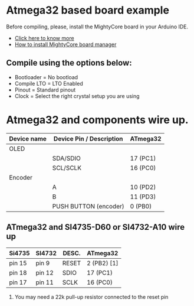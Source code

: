# Atmega32 based board example   

Before compiling, please, install the MightyCore board in your Arduino IDE. 

  * [Click here to know more](https://github.com/MCUdude/MightyCore)
  * [How to install MightyCore board manager](https://github.com/MCUdude/MightyCore#how-to-install)

## Compile using the options below: 

* Bootloader = No bootload
* Compile LTO = LTO Enabled
* Pinout = Standard pinout
* Clock = Select the right crystal setup you are using


# Atmega32 and components wire up. 
  
| Device name   | Device Pin / Description | ATmega32  |
| --------------| -------------------------| ----------|
|    OLED       |                          |           |
|               | SDA/SDIO                 |  17 (PC1) | 
|               | SCL/SCLK                 |  16 (PC0) | 
|    Encoder    |                          |           |
|               | A                        |  10 (PD2) |
|               | B                        |  11 (PD3) |
|               | PUSH BUTTON (encoder)    |  0 (PB0)  |

## ATmega32 and SI4735-D60 or SI4732-A10 wire up

| Si4735  | SI4732   | DESC.  | ATmega32 | 
|---------| -------- |--------|----------|
| pin 15  |  pin 9   | RESET  |   2 (PB2) [1] |  
| pin 18  |  pin 12  | SDIO   |  17 (PC1)|
| pin 17  |  pin 11  | SCLK   |  16 (PC0)|

1. You may need a 22k pull-up resistor connected to the reset pin
